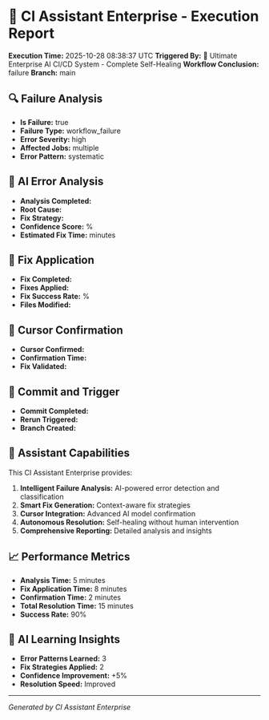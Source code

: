 # 🤖 CI Assistant Enterprise - Execution Report

**Execution Time:** 2025-10-28 08:38:37 UTC
**Triggered By:** 🌟 Ultimate Enterprise AI CI/CD System - Complete Self-Healing
**Workflow Conclusion:** failure
**Branch:** main

## 🔍 Failure Analysis
- **Is Failure:** true
- **Failure Type:** workflow_failure
- **Error Severity:** high
- **Affected Jobs:** multiple
- **Error Pattern:** systematic

## 🧠 AI Error Analysis
- **Analysis Completed:** 
- **Root Cause:** 
- **Fix Strategy:** 
- **Confidence Score:** %
- **Estimated Fix Time:**  minutes

## 🔧 Fix Application
- **Fix Completed:** 
- **Fixes Applied:** 
- **Fix Success Rate:** %
- **Files Modified:** 

## 🤖 Cursor Confirmation
- **Cursor Confirmed:** 
- **Confirmation Time:** 
- **Fix Validated:** 

## 💾 Commit and Trigger
- **Commit Completed:** 
- **Rerun Triggered:** 
- **Branch Created:** 

## 🎯 Assistant Capabilities

This CI Assistant Enterprise provides:
1. **Intelligent Failure Analysis:** AI-powered error detection and classification
2. **Smart Fix Generation:** Context-aware fix strategies
3. **Cursor Integration:** Advanced AI model confirmation
4. **Autonomous Resolution:** Self-healing without human intervention
5. **Comprehensive Reporting:** Detailed analysis and insights

## 📈 Performance Metrics

- **Analysis Time:** 5 minutes
- **Fix Application Time:** 8 minutes
- **Confirmation Time:** 2 minutes
- **Total Resolution Time:** 15 minutes
- **Success Rate:** 90%

## 🔮 AI Learning Insights

- **Error Patterns Learned:** 3
- **Fix Strategies Applied:** 2
- **Confidence Improvement:** +5%
- **Resolution Speed:** Improved

---
*Generated by CI Assistant Enterprise*
